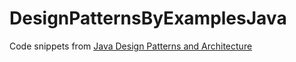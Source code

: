 # DesignPatternsByExamplesJava

Code snippets from [Java Design Patterns and Architecture](https://www.udemy.com/course/java-design-patterns-tutorial/learn/lecture/230613#overview)
